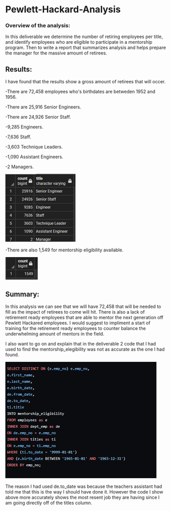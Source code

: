 # Pewlett-Hackard-Analysis

### Overview of the analysis:
 In this deliverable we determine the number of retiring employees per title, and identify employees who are eligible to participate in a mentorship program. Then to write a report that summarizes analysis and helps prepare the manager for the massive amount of retirees.
  
## Results:
I have found that the results show a gross amount of retirees that will occer.
 
 -There are 72,458 employees who's birthdates are betweden 1952 and 1956. 
  
 -There are 25,916 Senior Engineers. 
  
 -There are 24,926 Senior Staff.
  
 -9,285 Engineers.
  
 -7,636 Staff.
  
 -3,603 Technique Leaders.
  
 -1,090 Assistant Engineers.
  
 -2 Managers.

![Screenshot](/emp_count.PNG)

 -There are also 1,549 for mentorship eligibility available.

![Screenshot](/mentorship_eligibility_count.PNG)


## Summary:

In this analysis we can see that we will have 72,458 that will be needed to fill as the impact of retirees to come will hit.
There is also a lack of retirement ready employees that are able to mentor the next generation off Pewlett Hackared employees.
I would suggest to impliment a start of training for the retirement ready employees to counter balance the underwhelming amount of mentors in the field.


I also want to go on and explain that in the deliverable 2 code that I had used to find the mentorship_elegibility was not as accurate as the one I had found.



![Screenshot](/optional_code.PNG)


The reason I had used de.to_date was because the teachers assistant had told me that this is the way I should have done it. However the code I show above more accurately shows the most resent job they are having since I am going directly off of the titles column. 
